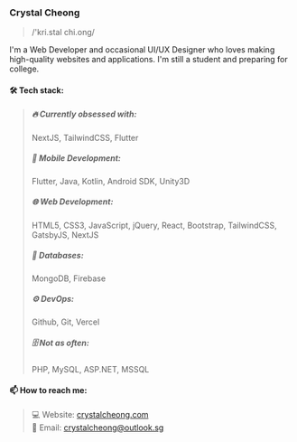 <!--
### Hi there 👋
-->

<!--
**crystalcheong/crystalcheong** is a ✨ _special_ ✨ repository because its `README.md` (this file) appears on your GitHub profile.

Here are some ideas to get you started:

- 🔭 I’m currently working on ...
- 🌱 I’m currently learning ...
- 👯 I’m looking to collaborate on ...
- 🤔 I’m looking for help with ...
- 💬 Ask me about ...
- 📫 How to reach me: ...
- 😄 Pronouns: ...
- ⚡ Fun fact: ...
-->

### Crystal Cheong

> /'kri.stal chi.ong/

I'm a Web Developer and occasional UI/UX Designer who loves making high-quality websites and applications. I'm still a student and preparing for college.

#### 🛠️ Tech stack:

> ##### 🔥 Currently obsessed with:
> NextJS, TailwindCSS, Flutter
> ##### 📱 Mobile Development:
> Flutter, Java, Kotlin, Android SDK, Unity3D
> ##### 🌐 Web Development:
> HTML5, CSS3, JavaScript, jQuery, React, Bootstrap, TailwindCSS, GatsbyJS, NextJS
> ##### 💾 Databases:
> MongoDB, Firebase
> ##### ⚙️ DevOps:
> Github, Git, Vercel
> ##### 🗄️ Not as often:
> PHP, MySQL, ASP.NET, MSSQL

#### 📫 How to reach me:

> 💻 Website: [crystalcheong.com](https://crystalcheong.com/)<br/>
> 📧 Email: [crystalcheong@outlook.sg](mailto:crystalcheong@outlook.sg)
